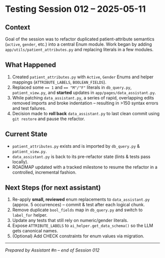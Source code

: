# Testing Session 012 – 2025-05-11

## Context

Goal of the session was to refactor duplicated patient-attribute semantics
(`active`, `gender`, etc.) into a central Enum module.  Work began by adding
`app/utils/patient_attributes.py` and replacing literals in a few modules.

## What Happened

1. Created `patient_attributes.py` with `Active`, `Gender` Enums and
   helper mappings (`ATTRIBUTE_LABELS`, `BOOLEAN_FIELDS`).
2. Replaced some `== 1` and `== "M"/"F"` literals in
   `db_query.py`, `patient_view.py`, and **started** updates in
   `app/pages/data_assistant.py`.
3. While patching `data_assistant.py`, a series of rapid, overlapping
   edits removed imports and broke indentation – resulting in >150 syntax
   errors and test failures.
4. Decision made to **roll back** `data_assistant.py` to last clean
   commit using `git restore` and pause the refactor.

## Current State

* `patient_attributes.py` exists and is imported by
  `db_query.py` & `patient_view.py`.
* `data_assistant.py` is back to its pre-refactor state (lints & tests
  pass locally).
* ROADMAP updated with a tracked milestone to resume the refactor in a
  controlled, incremental fashion.

## Next Steps (for next assistant)

1. Re-apply **small, reviewed** enum replacements to `data_assistant.py`
   (approx. 5 occurrences) – commit & test after each logical chunk.
2. Remove duplicate `bool_fields` map in `db_query.py` and switch to
   `label_for` helper.
3. Update any tests that still rely on numeric/gender literals.
4. Expose `ATTRIBUTE_LABELS` to `ai_helper.get_data_schema()` so the LLM
   gets canonical names.
5. (Optional) Add CHECK constraints for enum values via migration.

---
*Prepared by Assistant #n – end of Session 012* 